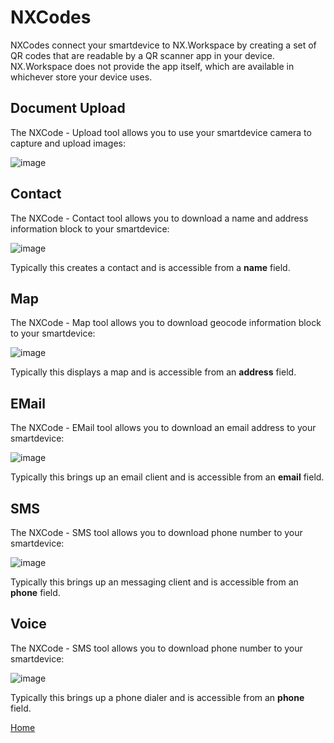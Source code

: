 # NXCodes

NXCodes connect your smartdevice to NX.Workspace by creating a set of QR codes that are readable by a QR scanner app in your device.
NX.Workspace does not provide the app itself, which are available in whichever store your device uses.

## Document Upload

The NXCode - Upload tool allows you to use your smartdevice camera to capture and upload images:

![image](/help/info/images/Nxc1.png)

## Contact

The NXCode - Contact tool allows you to download a name and address information block to your smartdevice:

![image](/help/info/images/Nxc2.png)

Typically this creates a contact and is accessible from a **name** field.

## Map

The NXCode - Map tool allows you to download geocode information block to your smartdevice:

![image](/help/info/images/Nxc3.png)

Typically this displays a map and is accessible from an **address** field.

## EMail

The NXCode - EMail tool allows you to download an email address to your smartdevice:

![image](/help/info/images/Nxc4.png)

Typically this brings up an email client and is accessible from an **email** field.

## SMS

The NXCode - SMS tool allows you to download phone number to your smartdevice:

![image](/help/info/images/Nxc5.png)

Typically this brings up an messaging client and is accessible from an **phone** field.

## Voice

The NXCode - SMS tool allows you to download phone number to your smartdevice:

![image](/help/info/images/Nxc6.png)

Typically this brings up a phone dialer and is accessible from an **phone** field.


[Home](../README.md)
